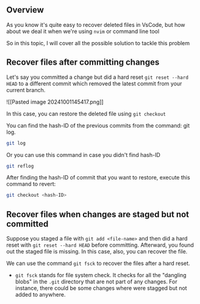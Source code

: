 ## Overview

As you know it's quite easy to recover deleted files in VsCode, but how about we deal it when we're using `nvim` or command line tool

So in this topic, I will cover all the possible solution to tackle this problem

## Recover files after committing changes

Let's say you committed a change but did a hard reset `git reset --hard HEAD` to a different commit which removed the latest commit from your current branch.

![[Pasted image 20241001145417.png]]

In this case, you can restore the deleted file using `git checkout`

You can find the hash-ID of the previous commits from the command: git log.

```zsh
git log
```

Or you can use this command in case you didn't find hash-ID

```zsh
git reflog
```

After finding the hash-ID of commit that you want to restore, execute this command to revert:

```zsh
git checkout <hash-ID>
```

## Recover files when changes are staged but not committed

Suppose you staged a file with `git add <file-name>` and then did a hard reset with `git reset --hard HEAD` before committing. Afterward, you found out the staged file is missing. In this case, also, you can recover the file.

We can use the command `git fsck` to recover the files after a hard reset.
- `git fsck` stands for file system check. It checks for all the "dangling blobs" in the `.git` directory that are not part of any changes. For instance, there could be some changes where were stagged but not added to anywhere.



